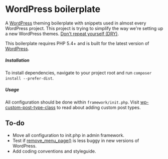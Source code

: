WordPress boilerplate
=====================

A [WordPress](https://github.com/WordPress/WordPress) theming boilerplate with snippets used in almost every WordPress project. This project is trying to simplify the way we're setting up a new WordPress themes. [Don't repeat yourself (DRY)](http://en.wikipedia.org/wiki/Don't_repeat_yourself).

This boilerplate requires PHP 5.4+ and is built for the latest version of [WordPress](https://github.com/WordPress/WordPress).

##### Installation
To install dependencies, navigate to your project root and run ```composer install --prefer-dist```.

##### Usage
All configuration should be done within `framework/init.php`. Visit [wp-custom-post-type-class](https://github.com/jjgrainger/wp-custom-post-type-class) to read about adding custom post types.

To-do
--------------
- Move all configuration to init.php in admin framework.
- Test if [remove_menu_page()](http://codex.wordpress.org/Function_Reference/remove_menu_page) is less buggy in new versions of WordPress.
- Add coding conventions and styleguide.
